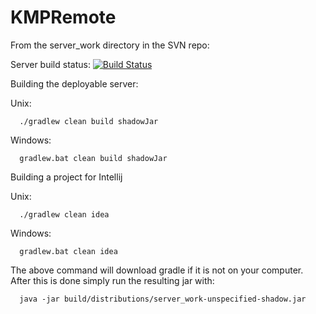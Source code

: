 KMPRemote
=========

From the server_work directory in the SVN repo:

Server build status: [![Build Status](https://travis-ci.org/UoE-CE320-2013-Team3/KMPRemote.svg?branch=master)](https://travis-ci.org/UoE-CE320-2013-Team3/KMPRemote)

Building the deployable server:

Unix:
```
  ./gradlew clean build shadowJar
```
Windows:
```
  gradlew.bat clean build shadowJar
```
Building a project for Intellij

Unix:
```
  ./gradlew clean idea
```
Windows:
```
  gradlew.bat clean idea
```

The above command will download gradle if it is not on your computer. After this is done simply run the resulting jar with:
```
  java -jar build/distributions/server_work-unspecified-shadow.jar
```
